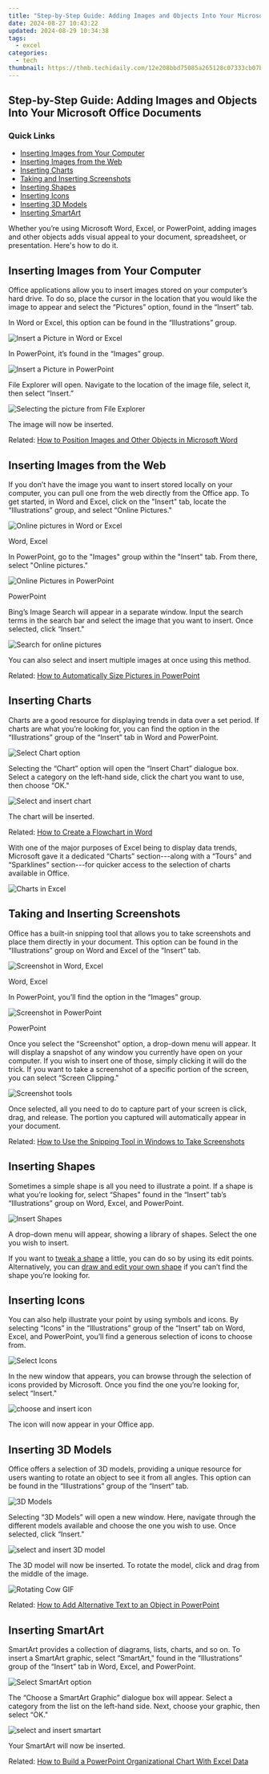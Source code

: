 ```yaml
---
title: "Step-by-Step Guide: Adding Images and Objects Into Your Microsoft Office Documents"
date: 2024-08-27 10:43:22
updated: 2024-08-29 10:34:38
tags:
  - excel
categories:
  - tech
thumbnail: https://thmb.techidaily.com/12e208bbd75085a265128c07333cb07b6d6f82e507abb3ab33415abcfb3911f5.jpg
---
```


## Step-by-Step Guide: Adding Images and Objects Into Your Microsoft Office Documents

### Quick Links

* [Inserting Images from Your Computer](https://common-error.techidaily.com/directx-error-resolution-handling-the-unrecoverable-error-exception/)
* [Inserting Images from the Web](https://howto.techidaily.com/google-play-services-wont-update-12-fixes-are-here-on-asus-rog-phone-7-ultimate-drfone-by-drfone-fix-android-problems-fix-android-problems/)
* [Inserting Charts](https://extra-resources.techidaily.com/new-capturing-velocity-hero-4-versus-ghost-s-racing/)
* [Taking and Inserting Screenshots](https://mondly-stories.techidaily.com/loves-language-creating-connection-without-confrontation/)
* [Inserting Shapes](https://unlock-android.techidaily.com/in-2024-10-easy-to-use-frp-bypass-tools-for-unlocking-google-accounts-on-infinix-smart-8-pro-by-drfone-android/)
* [Inserting Icons](https://unlock-android.techidaily.com/in-2024-complete-review-and-guide-to-techeligible-frp-bypass-and-more-for-xiaomi-redmi-12-5g-by-drfone-android/)
* [Inserting 3D Models](https://blog-min.techidaily.com/how-to-make-a-digital-signature-for-word-2021-by-ldigisigner-sign-a-word-sign-a-word/)
* [Inserting SmartArt](https://instagram-video-files.techidaily.com/new-maximizing-impact-10-indispentic-instagram-editors-apps/)

 Whether you’re using Microsoft Word, Excel, or PowerPoint, adding images and other objects adds visual appeal to your document, spreadsheet, or presentation. Here's how to do it.

##  Inserting Images from Your Computer

 Office applications allow you to insert images stored on your computer’s hard drive. To do so, place the cursor in the location that you would like the image to appear and select the “Pictures” option, found in the “Insert” tab.

 In Word or Excel, this option can be found in the “Illustrations” group.

![Insert a Picture in Word or Excel](https://static1.howtogeekimages.com/wordpress/wp-content/uploads/2019/08/Insert-a-Picture-in-Word-or-Excel.png) 

 In PowerPoint, it’s found in the “Images” group.

![Insert a Picture in PowerPoint](https://static1.howtogeekimages.com/wordpress/wp-content/uploads/2019/08/Insert-a-Picture-in-PowerPoint.png) 

 File Explorer will open. Navigate to the location of the image file, select it, then select “Insert.”

![Selecting the picture from File Explorer](https://static1.howtogeekimages.com/wordpress/wp-content/uploads/2019/08/Selecting-the-picture-from-File-Explorer.png) 

 The image will now be inserted.

Related: [How to Position Images and Other Objects in Microsoft Word](https://win-howtos.techidaily.com/expert-tips-to-overcome-persistent-reboot-cycles-when-closing-your-windows-10-system/) 

##  Inserting Images from the Web

 If you don’t have the image you want to insert stored locally on your computer, you can pull one from the web directly from the Office app. To get started, in Word and Excel, click on the "Insert" tab, locate the “Illustrations” group, and select “Online Pictures."

![Online pictures in Word or Excel](https://static1.howtogeekimages.com/wordpress/wp-content/uploads/2019/08/Online-pictures-in-Word-or-Excel.png) 

Word, Excel

 In PowerPoint, go to the "Images" group within the "Insert" tab. From there, select "Online pictures."

![Online Pictures in PowerPoint](https://static1.howtogeekimages.com/wordpress/wp-content/uploads/2019/08/Online-Pictures-in-PowerPoint.png) 

PowerPoint

 Bing’s Image Search will appear in a separate window. Input the search terms in the search bar and select the image that you want to insert. Once selected, click “Insert."

![Search for online pictures](https://static1.howtogeekimages.com/wordpress/wp-content/uploads/2019/08/Search-for-online-pictures.png) 

 You can also select and insert multiple images at once using this method.

Related: [How to Automatically Size Pictures in PowerPoint](https://remote-screen-capture.techidaily.com/updated-apex-10-virtual-warrior-battles-for-2024/) 

##  Inserting Charts

 Charts are a good resource for displaying trends in data over a set period. If charts are what you’re looking for, you can find the option in the “Illustrations” group of the “Insert” tab in Word and PowerPoint.

![Select Chart option](https://static1.howtogeekimages.com/wordpress/wp-content/uploads/2019/08/Select-Chart-option.png) 

 Selecting the “Chart” option will open the “Insert Chart” dialogue box. Select a category on the left-hand side, click the chart you want to use, then choose “OK."

![Select and insert chart](https://static1.howtogeekimages.com/wordpress/wp-content/uploads/2019/08/Select-and-insert-chart.png) 

 The chart will be inserted.

Related: [How to Create a Flowchart in Word](https://facebook-video-share.techidaily.com/new-in-2024-amplify-your-storytelling-seamlessly-insert-music-into-youtube-videos/) 

 With one of the major purposes of Excel being to display data trends, Microsoft gave it a dedicated “Charts” section---along with a “Tours” and “Sparklines” section---for quicker access to the selection of charts available in Office.

![Charts in Excel](https://static1.howtogeekimages.com/wordpress/wp-content/uploads/2019/08/Charts-in-Excel.png) 

##  Taking and Inserting Screenshots

 Office has a built-in snipping tool that allows you to take screenshots and place them directly in your document. This option can be found in the “Illustrations” group on Word and Excel of the “Insert” tab.

![Screenshot in Word, Excel](https://static1.howtogeekimages.com/wordpress/wp-content/uploads/2019/08/Screenshot-in-Word-Excel.png) 

Word, Excel

 In PowerPoint, you’ll find the option in the “Images” group.

![Screenshot in PowerPoint](https://static1.howtogeekimages.com/wordpress/wp-content/uploads/2019/08/Screenshot-in-PowerPoint.png) 

PowerPoint

 Once you select the “Screenshot” option, a drop-down menu will appear. It will display a snapshot of any window you currently have open on your computer. If you wish to insert one of those, simply clicking it will do the trick. If you want to take a screenshot of a specific portion of the screen, you can select “Screen Clipping."

![Screenshot tools](https://static1.howtogeekimages.com/wordpress/wp-content/uploads/2019/08/Screenshot-tools.png) 

 Once selected, all you need to do to capture part of your screen is click, drag, and release. The portion you captured will automatically appear in your document.

Related: [How to Use the Snipping Tool in Windows to Take Screenshots](https://fox-direct.techidaily.com/updated-2024-approved-selecting-excellent-steadicams-to-elevate-your-dslr-cinematic-outputs/) 

##  Inserting Shapes

 Sometimes a simple shape is all you need to illustrate a point. If a shape is what you’re looking for, select “Shapes" found in the “Insert” tab’s “Illustrations” group on Word, Excel, and PowerPoint.

![Insert Shapes](https://static1.howtogeekimages.com/wordpress/wp-content/uploads/2019/08/Insert-Shapes.png) 

 A drop-down menu will appear, showing a library of shapes. Select the one you wish to insert.

 If you want to [tweak a shape](https://some-skills.techidaily.com/the-drone-editors-playbook-a-comprehensive-guide-for-2024/) a little, you can do so by using its edit points. Alternatively, you can [draw and edit your own shape](https://remote-screen-capture.techidaily.com/updated-in-2024-seamlessly-screen-record-the-mi-11-user-manual/) if you can’t find the shape you’re looking for.

##  Inserting Icons

 You can also help illustrate your point by using symbols and icons. By selecting “Icons” in the “Illustrations” group of the “Insert” tab on Word, Excel, and PowerPoint, you’ll find a generous selection of icons to choose from.

![Select Icons](https://static1.howtogeekimages.com/wordpress/wp-content/uploads/2019/08/Select-Icons.png) 

 In the new window that appears, you can browse through the selection of icons provided by Microsoft. Once you find the one you’re looking for, select “Insert."

![choose and insert icon](https://static1.howtogeekimages.com/wordpress/wp-content/uploads/2019/08/choose-and-insert-icon.png) 

 The icon will now appear in your Office app.

##  Inserting 3D Models

 Office offers a selection of 3D models, providing a unique resource for users wanting to rotate an object to see it from all angles. This option can be found in the “Illustrations” group of the “Insert” tab.

![3D Models](https://static1.howtogeekimages.com/wordpress/wp-content/uploads/2019/08/3D-Models.png) 

 Selecting “3D Models” will open a new window. Here, navigate through the different models available and choose the one you wish to use. Once selected, click “Insert."

![select and insert 3D model](https://static1.howtogeekimages.com/wordpress/wp-content/uploads/2019/08/select-and-insert-3D-model.png) 

 The 3D model will now be inserted. To rotate the model, click and drag from the middle of the image.

![Rotating Cow GIF](https://static1.howtogeekimages.com/wordpress/wp-content/uploads/2019/08/Rotating-Cow-GIF.gif) 

Related: [How to Add Alternative Text to an Object in PowerPoint](https://driver-error.techidaily.com/auditory-bliss-achieved-with-win11/) 

##  Inserting SmartArt

 SmartArt provides a collection of diagrams, lists, charts, and so on. To insert a SmartArt graphic, select “SmartArt," found in the “Illustrations” group of the “Insert” tab in Word, Excel, and PowerPoint.

![Select SmartArt option](https://static1.howtogeekimages.com/wordpress/wp-content/uploads/2019/08/Select-SmartArt-option.png) 

 The “Choose a SmartArt Graphic” dialogue box will appear. Select a category from the list on the left-hand side. Next, choose your graphic, then select “OK."

![select and insert smartart](https://static1.howtogeekimages.com/wordpress/wp-content/uploads/2019/08/select-and-insert-smartart.png) 

 Your SmartArt will now be inserted.

Related: [How to Build a PowerPoint Organizational Chart With Excel Data](https://video-screen-grab.techidaily.com/new-all-purpose-capture-software-azs-app-critiques-for-2024/)

<ins class="adsbygoogle"
     style="display:block"
     data-ad-format="autorelaxed"
     data-ad-client="ca-pub-7571918770474297"
     data-ad-slot="1223367746"></ins>



<ins class="adsbygoogle"
     style="display:block"
     data-ad-client="ca-pub-7571918770474297"
     data-ad-slot="8358498916"
     data-ad-format="auto"
     data-full-width-responsive="true"></ins>
